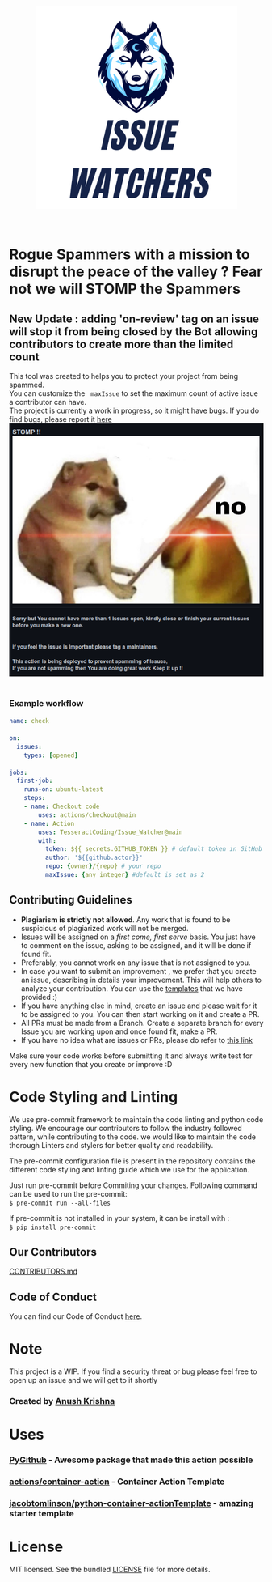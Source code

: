 <p align="center">
<img src="img/White and Green Gaming Badge Logo.png" height = "400px">
</p> <br>

# Rogue Spammers with a mission to disrupt the peace of the valley ? Fear not we will STOMP the Spammers
## New Update : adding 'on-review' tag on an issue will stop it from being closed by the Bot allowing contributors to create more than the limited count
This tool was created to helps you to protect your project  from being spammed.
<br> You can customize the ``` maxIssue```  to set the maximum count of active issue a contributor can have. <br>
The project is currently a work in progress, so it might have bugs. If you do find bugs, please report it [here](https://TesseractCoding/Issue_Watcher/issues) <br>
<img src="img/sample.jpeg" height = "500px">
![]()

### Example workflow

```yaml
name: check

on:
  issues:
    types: [opened]

jobs:
  first-job:
    runs-on: ubuntu-latest
    steps:
    - name: Checkout code
        uses: actions/checkout@main
    - name: Action
        uses: TesseractCoding/Issue_Watcher@main
        with:
          token: ${{ secrets.GITHUB_TOKEN }} # default token in GitHub Workflow
          author: '${{github.actor}}'
          repo: {owner}/{repo} # your repo
          maxIssue: {any integer} #default is set as 2

```
## Contributing Guidelines

- **Plagiarism is strictly not allowed**. Any work that is found to be suspicious of plagiarized work will not be merged.
- Issues will be assigned on a _first come, first serve_ basis. You just have to comment on the issue, asking to be assigned, and it will be done if found fit.
- Preferably, you cannot work on any issue that is not assigned to you.
- In case you want to submit an improvement , we prefer that you create an issue, describing in details your improvement. This will help others to analyze your contribution. You can use the [templates](.github/ISSUE_TEMPLATE/proposal.md) that we have provided :)
- If you have anything else in mind, create an issue and please wait for it to be assigned to you. You can then start working on it and create a PR.
- All PRs must be made from a Branch. Create a separate branch for every Issue you are working upon and once found fit, make a PR.
- If you have no idea what are issues or PRs, please do refer to [this link](https://github.com/TesseractCoding/NeoAlgo/wiki/What-is-a-Pull-Request-and-how-to-do-it%3F)

Make sure your code works before submitting it and always write test for every new function that you create or improve :D


# Code Styling and Linting
We use pre-commit framework to maintain the code linting and python code styling.
We encourage our contributors to follow the industry followed pattern, while contributing to the code.
we would like to maintain the code thorough Linters and stylers for better quality and readability.

The pre-commit configuration file is present in the repository contains the different code styling and linting guide which we use for the application.

Just run pre-commit before Commiting your changes.
Following command can be used to run the pre-commit:<br>
```$ pre-commit run --all-files```

If pre-commit is not installed in your system, it can be install with : <br> ```$ pip install pre-commit```
## Our Contributors

[CONTRIBUTORS.md](/CONTRIBUTORS.md)

## Code of Conduct

You can find our Code of Conduct [here](/CODE_OF_CONDUCT.md).

# Note
This project is a WIP.
If you find a security threat or bug please feel free to open up an issue and we will get to it shortly

### Created by [Anush Krishna](https://github.com/anushkrishnav)

# Uses

### [PyGithub](https://github.com/PyGithub/PyGithub) - Awesome package that made this action possible <br>
### [actions/container-action](https://github.com/actions/container-action) - Container Action Template
### [jacobtomlinson/python-container-actionTemplate](https://github.com/jacobtomlinson/python-container-action) -  amazing starter template

# License
MIT licensed. See the bundled [LICENSE](LICENSE) file for more details.
